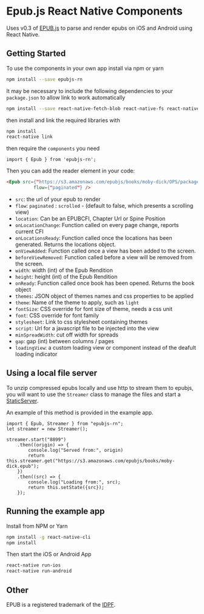 Epub.js React Native Components
================================

Uses v0.3 of [EPUB.js](https://github.com/futurepress/epub.js) to parse and render epubs on iOS and Android using React Native.

Getting Started
-------------------------

To use the components in your own app install via npm or yarn

```bash
npm install --save epubjs-rn
```

It may be necessary to include the following dependencies to your `package.json`
to allow link to work automatically

```bash
npm install --save react-native-fetch-blob react-native-fs react-native-orientation react-native-zip-archive react-native-static-server react-native-wkwebview-reborn base-64
```

then install and link the required libraries with
```bash
npm install
react-native link
```

then require the `components` you need

```
import { Epub } from 'epubjs-rn';
```

Then you can add the reader element in your code:

```html
<Epub src={"https://s3.amazonaws.com/epubjs/books/moby-dick/OPS/package.opf"}
		  flow={"paginated"} />
```

* `src`: the url of your epub to render
* `flow`: `paginated` : `scrolled` - (default to false, which presents a scrolling view)
* `location`: Can be an EPUBCFI, Chapter Url or Spine Position
* `onLocationChange`: Function called on every page change, reports current CFI
* `onLocationsReady`: Function called once the locations has been generated. Returns the locations object.
* `onViewAdded`: Function called once a view has been added to the screen.
* `beforeViewRemoved`: Function called before a view will be removed from the screen.
* `width`: width (int) of the Epub Rendition
* `height`: height (int) of the Epub Rendition
* `onReady`: Function called once book has been opened. Returns the book object
* `themes`: JSON object of themes names and css properties to be applied
* `theme`: Name of the theme to apply, such as `light`
* `fontSize`: CSS override for font size of theme, needs a css unit
* `font`: CSS override for font family
* `stylesheet`: Link to css stylesheet containing themes
* `script`: Url for a javascript file to be injected into the view
* `minSpreadWidth`: cut off width for spreads
* `gap`: gap (int) between columns / pages
* `loadingView`: a custom loading view or component instead of the deafult loading indicator

Using a local file server
-------------------------

To unzip compressed epubs locally and use http to stream them to epubjs,
you will want to use the `Streamer` class to manage the files and start a [StaticServer](https://github.com/futurepress/react-native-static-server).

An example of this method is provided in the example app.

```
import { Epub, Streamer } from "epubjs-rn";
let streamer = new Streamer();

streamer.start("8899")
	.then((origin) => {
		console.log("Served from:", origin)
		return this.streamer.get("https://s3.amazonaws.com/epubjs/books/moby-dick.epub");
	})
	.then((src) => {
		console.log("Loading from:", src);
		return this.setState({src});
	});
```

Running the example app
-------------------------

Install from NPM or Yarn

```bash
npm install -g react-native-cli
npm install
```
Then start the iOS or Android App

```bash
react-native run-ios
react-native run-android
```

Other
-------------------------

EPUB is a registered trademark of the [IDPF](http://idpf.org/).
